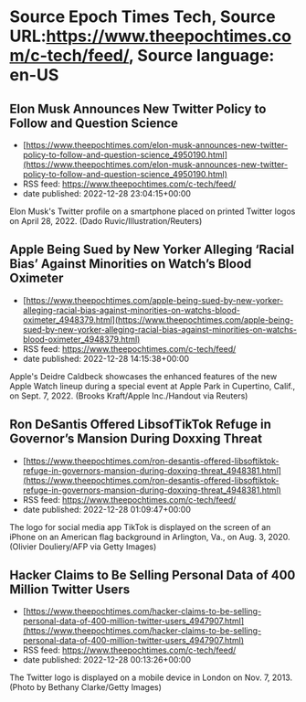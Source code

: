 # Source Epoch Times Tech, Source URL:https://www.theepochtimes.com/c-tech/feed/, Source language: en-US

## Elon Musk Announces New Twitter Policy to Follow and Question Science
 - [https://www.theepochtimes.com/elon-musk-announces-new-twitter-policy-to-follow-and-question-science_4950190.html](https://www.theepochtimes.com/elon-musk-announces-new-twitter-policy-to-follow-and-question-science_4950190.html)
 - RSS feed: https://www.theepochtimes.com/c-tech/feed/
 - date published: 2022-12-28 23:04:15+00:00

Elon Musk's Twitter profile on a smartphone placed on printed Twitter logos on April 28, 2022. (Dado Ruvic/Illustration/Reuters)

## Apple Being Sued by New Yorker Alleging ‘Racial Bias’ Against Minorities on Watch’s Blood Oximeter
 - [https://www.theepochtimes.com/apple-being-sued-by-new-yorker-alleging-racial-bias-against-minorities-on-watchs-blood-oximeter_4948379.html](https://www.theepochtimes.com/apple-being-sued-by-new-yorker-alleging-racial-bias-against-minorities-on-watchs-blood-oximeter_4948379.html)
 - RSS feed: https://www.theepochtimes.com/c-tech/feed/
 - date published: 2022-12-28 14:15:38+00:00

Apple's Deidre Caldbeck showcases the enhanced features of the new Apple Watch lineup during a special event at Apple Park in Cupertino, Calif., on Sept. 7, 2022. (Brooks Kraft/Apple Inc./Handout via Reuters)

## Ron DeSantis Offered LibsofTikTok Refuge in Governor’s Mansion During Doxxing Threat
 - [https://www.theepochtimes.com/ron-desantis-offered-libsoftiktok-refuge-in-governors-mansion-during-doxxing-threat_4948381.html](https://www.theepochtimes.com/ron-desantis-offered-libsoftiktok-refuge-in-governors-mansion-during-doxxing-threat_4948381.html)
 - RSS feed: https://www.theepochtimes.com/c-tech/feed/
 - date published: 2022-12-28 01:09:47+00:00

The logo for social media app TikTok is displayed on the screen of an iPhone on an American flag background in Arlington, Va., on Aug. 3, 2020. (Olivier Douliery/AFP via Getty Images)

## Hacker Claims to Be Selling Personal Data of 400 Million Twitter Users
 - [https://www.theepochtimes.com/hacker-claims-to-be-selling-personal-data-of-400-million-twitter-users_4947907.html](https://www.theepochtimes.com/hacker-claims-to-be-selling-personal-data-of-400-million-twitter-users_4947907.html)
 - RSS feed: https://www.theepochtimes.com/c-tech/feed/
 - date published: 2022-12-28 00:13:26+00:00

The Twitter logo is displayed on a mobile device in London on Nov. 7, 2013. (Photo by Bethany Clarke/Getty Images)

